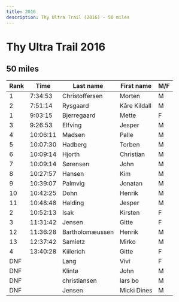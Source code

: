 ```yaml
---
title: 2016
description: Thy Ultra Trail (2016) - 50 miles
---
```


# Thy Ultra Trail 2016

## 50 miles
| Rank | Time     | Last name       | First name   | M/F |
|------|----------|-----------------|--------------|-----|
| 1    | 7:34:53  | Christoffersen  | Morten       | M   |
| 2    | 7:51:14  | Rysgaard        | Kåre Kildall | M   |
| 1    | 9:03:15  | Bjerregaard     | Mette        | F   |
| 3    | 9:26:53  | Elfving         | Jesper       | M   |
| 4    | 10:06:11 | Madsen          | Palle        | M   |
| 5    | 10:07:30 | Hadberg         | Torben       | M   |
| 6    | 10:09:14 | Hjorth          | Christian    | M   |
| 7    | 10:09:14 | Sørensen        | John         | M   |
| 8    | 10:27:57 | Hansen          | Kim          | M   |
| 9    | 10:39:07 | Palmvig         | Jonatan      | M   |
| 10   | 10:42:25 | Dohn            | Henrik       | M   |
| 11   | 10:48:48 | Halding         | Jesper       | M   |
| 2    | 10:52:13 | Isak            | Kirsten      | F   |
| 3    | 11:31:42 | Jensen          | Gitte        | F   |
| 12   | 11:36:28 | Bartholomæussen | Henrik       | M   |
| 13   | 12:37:42 | Samietz         | Mirko        | M   |
| 4    | 13:40:28 | Kiilerich       | Gitte        | F   |
| DNF  |          | Lang            | Vivi         | F   |
| DNF  |          | Klintø          | John         | M   |
| DNF  |          | christiansen    | lars bo      | M   |
| DNF  |          | Jensen          | Micki Dines  | M   |
